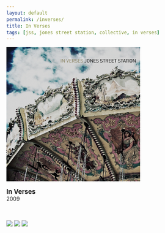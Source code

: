 ```yaml
---
layout: default
permalink: /inverses/
title: In Verses
tags: [jss, jones street station, collective, in verses]
---
```

<div class="albumpage">
		<img class="albumpage" src="/images/inverses.jpg" width=350>
		<p><b><big>In Verses</big></b>
		<br>2009</p>
		<br><br>
		<img src="/images/itunes.jpg" width=50>
		<img src="/images/spotify.png" width=50>
		<img src="/images/gplay.jpg" width=50>
</div>


